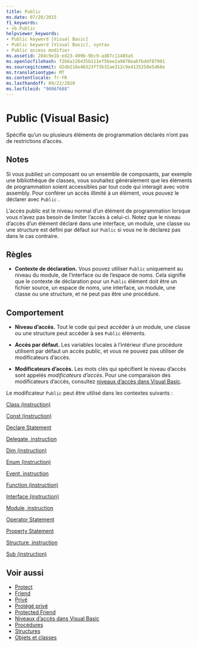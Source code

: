 ```yaml
---
title: Public
ms.date: 07/20/2015
f1_keywords:
- vb.Public
helpviewer_keywords:
- Public keyword [Visual Basic]
- Public keyword [Visual Basic], syntax
- Public access modifier
ms.assetid: 284c9e1b-ed23-499b-9bc9-ad87c11485a5
ms.openlocfilehash: f2b6a126435b111ef56ee2a9870ea6fbddf87901
ms.sourcegitcommit: d2db216e46323f73b32ae312c9e4135258e5d68e
ms.translationtype: MT
ms.contentlocale: fr-FR
ms.lasthandoff: 09/22/2020
ms.locfileid: "90867688"
---
```

# <a name="public-visual-basic"></a>Public (Visual Basic)

Spécifie qu’un ou plusieurs éléments de programmation déclarés n’ont pas de restrictions d’accès.  
  
## <a name="remarks"></a>Notes  

 Si vous publiez un composant ou un ensemble de composants, par exemple une bibliothèque de classes, vous souhaitez généralement que les éléments de programmation soient accessibles par tout code qui interagit avec votre assembly. Pour conférer un accès illimité à un élément, vous pouvez le déclarer avec `Public` .  
  
 L’accès public est le niveau normal d’un élément de programmation lorsque vous n’avez pas besoin de limiter l’accès à celui-ci. Notez que le niveau d’accès d’un élément déclaré dans une interface, un module, une classe ou une structure est défini par défaut sur `Public` si vous ne le déclarez pas dans le cas contraire.  
  
## <a name="rules"></a>Règles  
  
- **Contexte de déclaration.** Vous pouvez utiliser `Public` uniquement au niveau du module, de l’interface ou de l’espace de noms. Cela signifie que le contexte de déclaration pour un `Public` élément doit être un fichier source, un espace de noms, une interface, un module, une classe ou une structure, et ne peut pas être une procédure.  
  
## <a name="behavior"></a>Comportement  
  
- **Niveau d’accès.** Tout le code qui peut accéder à un module, une classe ou une structure peut accéder à ses `Public` éléments.  
  
- **Accès par défaut.** Les variables locales à l’intérieur d’une procédure utilisent par défaut un accès public, et vous ne pouvez pas utiliser de modificateurs d’accès.  
  
- **Modificateurs d’accès.** Les mots clés qui spécifient le niveau d’accès sont appelés *modificateurs d’accès*. Pour une comparaison des modificateurs d’accès, consultez [niveaux d’accès dans Visual Basic](../../programming-guide/language-features/declared-elements/access-levels.md).  
  
 Le modificateur `Public` peut être utilisé dans les contextes suivants :  
  
 [Class (instruction)](../statements/class-statement.md)  
  
 [Const (instruction)](../statements/const-statement.md)  
  
 [Declare Statement](../statements/declare-statement.md)  
  
 [Delegate, instruction](../statements/delegate-statement.md)  
  
 [Dim (instruction)](../statements/dim-statement.md)  
  
 [Enum (instruction)](../statements/enum-statement.md)  
  
 [Event, instruction](../statements/event-statement.md)  
  
 [Function (instruction)](../statements/function-statement.md)  
  
 [Interface (instruction)](../statements/interface-statement.md)  
  
 [Module, instruction](../statements/module-statement.md)  
  
 [Operator Statement](../statements/operator-statement.md)  
  
 [Property Statement](../statements/property-statement.md)  
  
 [Structure, instruction](../statements/structure-statement.md)  
  
 [Sub (instruction)](../statements/sub-statement.md)  
  
## <a name="see-also"></a>Voir aussi

- [Protect](protected.md)
- [Friend](friend.md)
- [Privé](private.md)
- [Protégé privé](private-protected.md)
- [Protected Friend](protected-friend.md)
- [Niveaux d’accès dans Visual Basic](../../programming-guide/language-features/declared-elements/access-levels.md)
- [Procédures](../../programming-guide/language-features/procedures/index.md)
- [Structures](../../programming-guide/language-features/data-types/structures.md)
- [Objets et classes](../../programming-guide/language-features/objects-and-classes/index.md)
